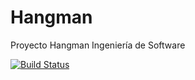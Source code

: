 # Hangman
Proyecto Hangman Ingeniería de Software

[![Build Status](https://travis-ci.org/lesmendezc/Hangman.png?branch=master)](https://travis-ci.org/lesmendezc/Hangman)
